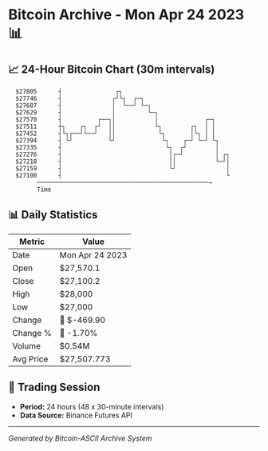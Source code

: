 # Bitcoin Archive - Mon Apr 24 2023 📊

## 📈 24-Hour Bitcoin Chart (30m intervals)

```
  $27805      ┤               ┌┐                               
  $27746      ┤              ┌┘└┐  ┌─┐                         
  $27687      ┤              │  └──┘ └─┐                       
  $27629      ┤              │         └─┐                     
  $27570      ┤          ┌──┐│           │             ┌─┐     
  $27511      ┼┐    ┌┐  ┌┘  ││           └┐        ┌┐  │ │     
  $27452      ┤└┐┌──┘└──┘   ││            └┐       │└┐ │ │     
  $27394      ┤ └┘          └┘             └┐    ┌─┘ └─┘ └┐    
  $27335      ┤                             └┐  ┌┘        │    
  $27276      ┤                              │┌─┘         │ ┌┐ 
  $27218      ┤                              ││           └─┘│ 
  $27159      ┤                              └┘              │ 
  $27100      ┤                                              └ 
        ────────────────────────────────────────────────→
        Time
```

## 📊 Daily Statistics

| Metric | Value |
|--------|-------|
| Date | Mon Apr 24 2023 |
| Open | $27,570.1 |
| Close | $27,100.2 |
| High | $28,000 |
| Low | $27,000 |
| Change | 🔴 $-469.90 |
| Change % | 🔴 -1.70% |
| Volume | $0.54M |
| Avg Price | $27,507.773 |

## 📅 Trading Session

- **Period:** 24 hours (48 x 30-minute intervals)
- **Data Source:** Binance Futures API

---
*Generated by Bitcoin-ASCII Archive System*
